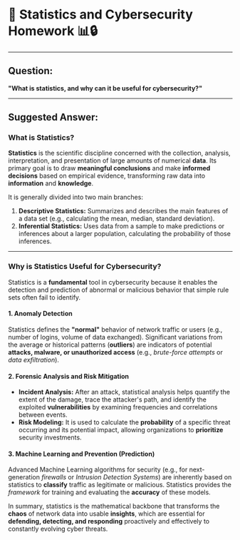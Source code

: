 # 📝 Statistics and Cybersecurity Homework 📊🔒

---

## Question:

**"What is statistics, and why can it be useful for cybersecurity?"**

---

## Suggested Answer:

### What is Statistics?

**Statistics** is the scientific discipline concerned with the collection, analysis, interpretation, and presentation of large amounts of numerical **data**. Its primary goal is to draw **meaningful conclusions** and make **informed decisions** based on empirical evidence, transforming raw data into **information** and **knowledge**.

It is generally divided into two main branches:

1.  **Descriptive Statistics:** Summarizes and describes the main features of a data set (e.g., calculating the mean, median, standard deviation).
2.  **Inferential Statistics:** Uses data from a sample to make predictions or inferences about a larger population, calculating the probability of those inferences.

---

### Why is Statistics Useful for Cybersecurity?

Statistics is a **fundamental** tool in cybersecurity because it enables the detection and prediction of abnormal or malicious behavior that simple rule sets often fail to identify.

#### 1. Anomaly Detection
Statistics defines the **"normal"** behavior of network traffic or users (e.g., number of logins, volume of data exchanged). Significant variations from the average or historical patterns (**outliers**) are indicators of potential **attacks, malware, or unauthorized access** (e.g., *brute-force attempts* or *data exfiltration*).

#### 2. Forensic Analysis and Risk Mitigation
* **Incident Analysis:** After an attack, statistical analysis helps quantify the extent of the damage, trace the attacker's path, and identify the exploited **vulnerabilities** by examining frequencies and correlations between events.
* **Risk Modeling:** It is used to calculate the **probability** of a specific threat occurring and its potential impact, allowing organizations to **prioritize** security investments.

#### 3. Machine Learning and Prevention (Prediction)
Advanced Machine Learning algorithms for security (e.g., for next-generation *firewalls* or *Intrusion Detection Systems*) are inherently based on statistics to **classify** traffic as legitimate or malicious. Statistics provides the *framework* for training and evaluating the **accuracy** of these models.

In summary, statistics is the mathematical backbone that transforms the **chaos** of network data into usable **insights**, which are essential for **defending, detecting, and responding** proactively and effectively to constantly evolving cyber threats.
